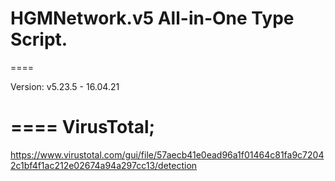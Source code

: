 # HGMNetwork.v5 All-in-One Type Script.
====

Version: v5.23.5 - 16.04.21

====
VirusTotal;
====
https://www.virustotal.com/gui/file/57aecb41e0ead96a1f01464c81fa9c72042c1bf4f1ac212e02674a94a297cc13/detection
